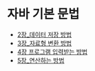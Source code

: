
# 자바 기본 문법

- [2장_데이터 저장 방법](../Java/2장_데이터%20저장%20방법.md)
- [3장_자료형 변환 방법](../Java/3장_자료형%20변환%20방법.md)
- [4장 프로그램 입력받는 방법](../Java/4장%20프로그램%20입력받는%20방법.md)
- [5장_연산하는 방법](../Java/5장_연산하는%20방법.md)
